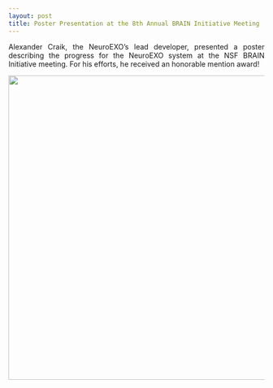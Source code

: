 ```yaml
---
layout: post 
title: Poster Presentation at the 8th Annual BRAIN Initiative Meeting
---
```


<p align="justify"> Alexander Craik, the NeuroEXO’s lead developer, presented a poster describing the progress for the NeuroEXO system at the NSF BRAIN Initiative meeting. For his efforts, he received an honorable mention award! </p>

<div style="text-align:center"><img src="/photos/ BRAIN_meeting.jpg" width="600" /></div>
